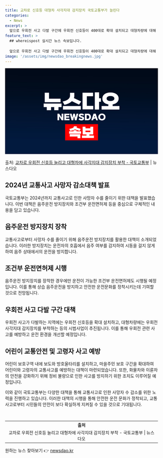 ```yaml
---
title: 교차로 신호등 대형차 사각지대 감지장치 국토교통부가 늘린다
categories:
  - News
excerpt: >
  앞으로 우회전 사고 다발 구간에 우회전 신호등이 400대로 확대 설치되고 대형차량에 대해 우회전 사각지대 감…
feature_text: >
  ## whereispost 실시간 뉴스 속보입니다.

  앞으로 우회전 사고 다발 구간에 우회전 신호등이 400대로 확대 설치되고 대형차량에 대해 우회전 사각지대 감…
image: '/assets/img/newsdao_breakingnews.jpg'
---
```


![뉴스다오 속보](/assets/img/newsdao_breakingnews.jpg)

<p>출처: <a href="https://newsdao.kr/3844" rel="dofollow">교차로 우회전 신호등 늘리고 대형차에 사각지대 감지장치 부착 - 국토교통부</a> | 뉴스다오</p>

<h2 data-ke-size="size26">2024년 교통사고 사망자 감소대책 발표</h2>
국토교통부는 2024년까지 교통사고로 인한 사망자 수를 줄이기 위한 대책을 발표했습니다. 이번 대책은 음주운전 방지장치와 조건부 운전면허제 등을 중심으로 구체적인 내용을 담고 있습니다.

<h2 data-ke-size="size24">음주운전 방지장치 장착</h2>
교통사고로부터 사망자 수를 줄이기 위해 음주운전 방지장치를 활용한 대책이 소개되었습니다. 이러한 방지장치는 운전자의 호흡에서 음주 여부를 감지하여 시동을 걸지 않게 하여 음주 상태에서의 운전을 방지합니다.

<h2 data-ke-size="size24">조건부 운전면허제 시행</h2>
음주운전 방지장치를 장착한 경우에만 운전이 가능한 조건부 운전면허제도 시행될 예정입니다. 이를 통해 상습 음주운전을 방지하고 안전한 운전문화를 정착시키는데 기여할 것으로 전망됩니다.

<h2 data-ke-size="size24">우회전 사고 다발 구간 대책</h2>
우회전 사고가 다발하는 지역에는 우회전 신호등을 확대 설치하고, 대형차량에는 우회전 사각지대 감지장치를 부착하는 등의 시범사업이 추진됩니다. 이를 통해 우회전 관련 사고를 예방하고 운전 환경을 개선할 예정입니다.

<h2 data-ke-size="size24">어린이 교통안전 및 고령자 사고 예방</h2>
어린이 보호구역 내에 보도와 방호울타리를 설치하고, 마을주민 보호 구간을 확대하여 어린이와 고령자의 교통사고를 예방하는 대책이 마련되었습니다. 또한, 화물차와 이륜차의 안전을 강화하기 위해 정비 불량으로 인한 사고를 방지하기 위한 조치도 이루어질 예정입니다.

이와 같이 국토교통부는 다양한 대책을 통해 교통사고로 인한 사망자 수 감소를 위한 노력을 진행하고 있습니다. 이러한 대책의 시행을 통해 안전한 운전 문화가 정착되고, 교통사고로부터 시민들의 안전이 보다 확실하게 지켜질 수 있을 것으로 기대됩니다.

<p data-ke-size="size16">&nbsp;</p>

<table>
	<tbody>
		<tr>
			<td style="text-align: center; height: 17px;"><b>출처</b></td>
		</tr>
		<tr>
			<td style="text-align: center; height: 17px;">교차로 우회전 신호등 늘리고 대형차에 사각지대 감지장치 부착 - 국토교통부 | 뉴스다오</td>
	</tr>
	</tbody>
</table>
 

원하는 뉴스 찾아보기 👉 <a href="https://newsdao.kr" rel="dofollow">newsdao.kr</a>


